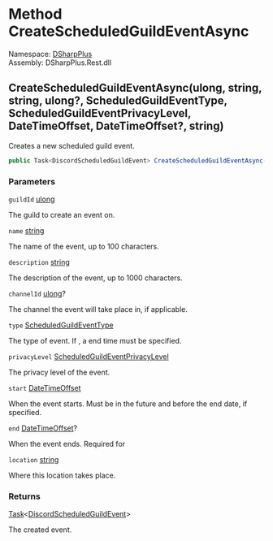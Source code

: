 # Method CreateScheduledGuildEventAsync

Namespace: [DSharpPlus](DSharpPlus.md)  
Assembly: DSharpPlus.Rest.dll

## <a id="DSharpPlus_DiscordRestClient_CreateScheduledGuildEventAsync_System_UInt64_System_String_System_String_System_Nullable_System_UInt64__DSharpPlus_Entities_ScheduledGuildEventType_DSharpPlus_Entities_ScheduledGuildEventPrivacyLevel_System_DateTimeOffset_System_Nullable_System_DateTimeOffset__System_String_"></a>CreateScheduledGuildEventAsync\(ulong, string, string, ulong?, ScheduledGuildEventType, ScheduledGuildEventPrivacyLevel, DateTimeOffset, DateTimeOffset?, string\)

Creates a new scheduled guild event.

```csharp
public Task<DiscordScheduledGuildEvent> CreateScheduledGuildEventAsync(ulong guildId, string name, string description, ulong? channelId, ScheduledGuildEventType type, ScheduledGuildEventPrivacyLevel privacyLevel, DateTimeOffset start, DateTimeOffset? end, string location = null)
```

### Parameters

`guildId` [ulong](https://learn.microsoft.com/dotnet/api/system.uint64)

The guild to create an event on.

`name` [string](https://learn.microsoft.com/dotnet/api/system.string)

The name of the event, up to 100 characters.

`description` [string](https://learn.microsoft.com/dotnet/api/system.string)

The description of the event, up to 1000 characters.

`channelId` [ulong](https://learn.microsoft.com/dotnet/api/system.uint64)?

The channel the event will take place in, if applicable.

`type` [ScheduledGuildEventType](DSharpPlus.Entities.ScheduledGuildEventType.md)

The type of event. If <xref href="DSharpPlus.Entities.ScheduledGuildEventType.External" data-throw-if-not-resolved="false"></xref>, a end time must be specified.

`privacyLevel` [ScheduledGuildEventPrivacyLevel](DSharpPlus.Entities.ScheduledGuildEventPrivacyLevel.md)

The privacy level of the event.

`start` [DateTimeOffset](https://learn.microsoft.com/dotnet/api/system.datetimeoffset)

When the event starts. Must be in the future and before the end date, if specified.

`end` [DateTimeOffset](https://learn.microsoft.com/dotnet/api/system.datetimeoffset)?

When the event ends. Required for <xref href="DSharpPlus.Entities.ScheduledGuildEventType.External" data-throw-if-not-resolved="false"></xref>

`location` [string](https://learn.microsoft.com/dotnet/api/system.string)

Where this location takes place.

### Returns

[Task](https://learn.microsoft.com/dotnet/api/system.threading.tasks.task\-1)<[DiscordScheduledGuildEvent](DSharpPlus.Entities.DiscordScheduledGuildEvent.md)\>

The created event.

